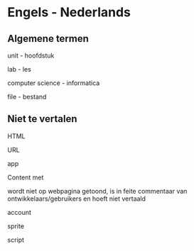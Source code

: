# Engels - Nederlands

## Algemene termen
unit - hoofdstuk

lab - les

computer science - informatica

file - bestand

## Niet te vertalen
HTML

URL

app 

Content met <div class="todo"></div> wordt niet op webpagina getoond, is in feite commentaar van ontwikkelaars/gebruikers en hoeft niet vertaald

account

sprite

script

